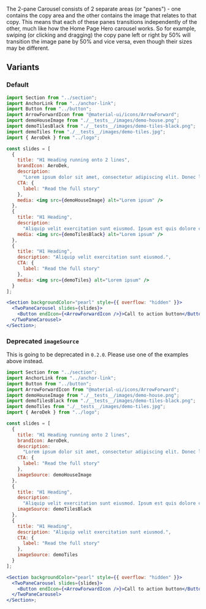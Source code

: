 The 2-pane Carousel consists of 2 separate areas (or "panes") - one contains the copy area and the other contains the image that relates to that copy. This means that each of these panes transitions independently of the other, much like how the Home Page Hero carousel works. So for example, swiping (or clicking and dragging) the copy pane left or right by 50% will transition the image pane by 50% and vice versa, even though their sizes may be different.

## Variants

### Default

```jsx
import Section from "../section";
import AnchorLink from "../anchor-link";
import Button from "../button";
import ArrowForwardIcon from "@material-ui/icons/ArrowForward";
import demoHouseImage from "./__tests__/images/demo-house.png";
import demoTilesBlack from "./__tests__/images/demo-tiles-black.png";
import demoTiles from "./__tests__/images/demo-tiles.jpg";
import { AeroDek } from "../logo";

const slides = [
  {
    title: "H1 Heading running onto 2 lines",
    brandIcon: AeroDek,
    description:
      "Lorem ipsum dolor sit amet, consectetur adipiscing elit. Donec ligula nisi, condimentum facilisis hendrerit eget, sollicitudin non sapien. Class aptent taciti sociosqu ad litora.",
    CTA: {
      label: "Read the full story"
    },
    media: <img src={demoHouseImage} alt="Lorem ipsum" />
  },
  {
    title: "H1 Heading",
    description:
      "Aliquip velit exercitation sunt eiusmod. Ipsum est quis dolore cupidatat nisi reprehenderit aliquip exercitation. Magna mollit Lorem est aliqua consequat officia cillum dolor.",
    media: <img src={demoTilesBlack} alt="Lorem ipsum" />
  },
  {
    title: "H1 Heading",
    description: "Aliquip velit exercitation sunt eiusmod.",
    CTA: {
      label: "Read the full story"
    },
    media: <img src={demoTiles} alt="Lorem ipsum" />
  }
];

<Section backgroundColor="pearl" style={{ overflow: "hidden" }}>
  <TwoPaneCarousel slides={slides}>
    <Button endIcon={<ArrowForwardIcon />}>Call to action button</Button>
  </TwoPaneCarousel>
</Section>;
```

### Deprecated `imageSource`

This is going to be deprecated in `0.2.0`. Please use one of the examples above instead.

```jsx
import Section from "../section";
import AnchorLink from "../anchor-link";
import Button from "../button";
import ArrowForwardIcon from "@material-ui/icons/ArrowForward";
import demoHouseImage from "./__tests__/images/demo-house.png";
import demoTilesBlack from "./__tests__/images/demo-tiles-black.png";
import demoTiles from "./__tests__/images/demo-tiles.jpg";
import { AeroDek } from "../logo";

const slides = [
  {
    title: "H1 Heading running onto 2 lines",
    brandIcon: AeroDek,
    description:
      "Lorem ipsum dolor sit amet, consectetur adipiscing elit. Donec ligula nisi, condimentum facilisis hendrerit eget, sollicitudin non sapien. Class aptent taciti sociosqu ad litora.",
    CTA: {
      label: "Read the full story"
    },
    imageSource: demoHouseImage
  },
  {
    title: "H1 Heading",
    description:
      "Aliquip velit exercitation sunt eiusmod. Ipsum est quis dolore cupidatat nisi reprehenderit aliquip exercitation. Magna mollit Lorem est aliqua consequat officia cillum dolor.",
    imageSource: demoTilesBlack
  },
  {
    title: "H1 Heading",
    description: "Aliquip velit exercitation sunt eiusmod.",
    CTA: {
      label: "Read the full story"
    },
    imageSource: demoTiles
  }
];

<Section backgroundColor="pearl" style={{ overflow: "hidden" }}>
  <TwoPaneCarousel slides={slides}>
    <Button endIcon={<ArrowForwardIcon />}>Call to action button</Button>
  </TwoPaneCarousel>
</Section>;
```

